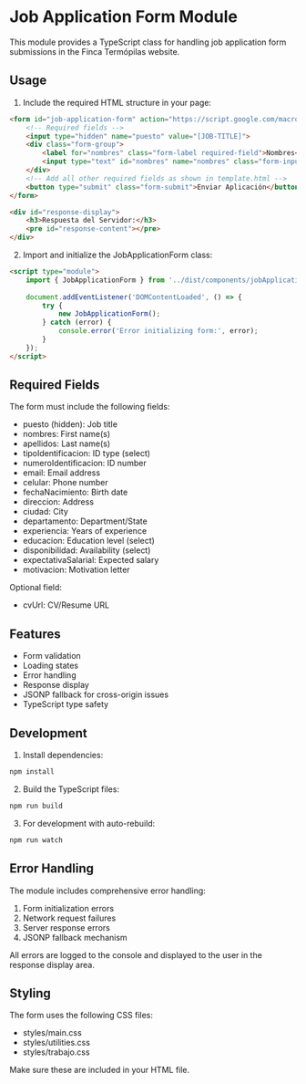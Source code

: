 # Job Application Form Module

This module provides a TypeScript class for handling job application form submissions in the Finca Termópilas website.

## Usage

1. Include the required HTML structure in your page:

```html
<form id="job-application-form" action="https://script.google.com/macros/s/[YOUR-SCRIPT-ID]/exec" method="POST">
    <!-- Required fields -->
    <input type="hidden" name="puesto" value="[JOB-TITLE]">
    <div class="form-group">
        <label for="nombres" class="form-label required-field">Nombres</label>
        <input type="text" id="nombres" name="nombres" class="form-input" required>
    </div>
    <!-- Add all other required fields as shown in template.html -->
    <button type="submit" class="form-submit">Enviar Aplicación</button>
</form>

<div id="response-display">
    <h3>Respuesta del Servidor:</h3>
    <pre id="response-content"></pre>
</div>
```

2. Import and initialize the JobApplicationForm class:

```html
<script type="module">
    import { JobApplicationForm } from '../dist/components/jobApplicationForm.js';
    
    document.addEventListener('DOMContentLoaded', () => {
        try {
            new JobApplicationForm();
        } catch (error) {
            console.error('Error initializing form:', error);
        }
    });
</script>
```

## Required Fields

The form must include the following fields:

- puesto (hidden): Job title
- nombres: First name(s)
- apellidos: Last name(s)
- tipoIdentificacion: ID type (select)
- numeroIdentificacion: ID number
- email: Email address
- celular: Phone number
- fechaNacimiento: Birth date
- direccion: Address
- ciudad: City
- departamento: Department/State
- experiencia: Years of experience
- educacion: Education level (select)
- disponibilidad: Availability (select)
- expectativaSalarial: Expected salary
- motivacion: Motivation letter

Optional field:
- cvUrl: CV/Resume URL

## Features

- Form validation
- Loading states
- Error handling
- Response display
- JSONP fallback for cross-origin issues
- TypeScript type safety

## Development

1. Install dependencies:
```bash
npm install
```

2. Build the TypeScript files:
```bash
npm run build
```

3. For development with auto-rebuild:
```bash
npm run watch
```

## Error Handling

The module includes comprehensive error handling:

1. Form initialization errors
2. Network request failures
3. Server response errors
4. JSONP fallback mechanism

All errors are logged to the console and displayed to the user in the response display area.

## Styling

The form uses the following CSS files:
- styles/main.css
- styles/utilities.css
- styles/trabajo.css

Make sure these are included in your HTML file. 